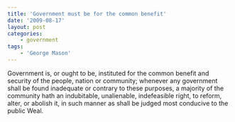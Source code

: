```yaml
---
title: 'Government must be for the common benefit'
date: '2009-08-17'
layout: post
categories:
    - government
tags:
    - 'George Mason'
---
```


Government is, or ought to be, instituted for the common benefit and security of the people, nation or community; whenever any government shall be found inadequate or contrary to these purposes, a majority of the community hath an indubitable, unalienable, indefeasible right, to reform, alter, or abolish it, in such manner as shall be judged most conducive to the public Weal.